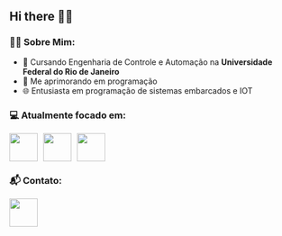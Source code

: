 ## Hi there 🙋‍♂️

<h3>👨‍💻 Sobre Mim:</h3>

- 🤖 Cursando Engenharia de Controle e Automação na **Universidade Federal do Rio de Janeiro**
- 🌱 Me aprimorando em programação
- 🌐 Entusiasta em programação de sistemas embarcados e IOT

<h3>💻 Atualmente focado em:</h3>
<div style="display: flex; gap: 10px;">
  <img src="https://cdn.jsdelivr.net/gh/devicons/devicon@latest/icons/python/python-original.svg" width="50" height="50" />
  <img src="https://cdn.jsdelivr.net/gh/devicons/devicon@latest/icons/c/c-original.svg" width="50" height="50" />
  <img src="https://cdn.jsdelivr.net/gh/devicons/devicon@latest/icons/cplusplus/cplusplus-original.svg" width="50" height="50" />
</div>

<h3>📬 Contato:</h3>
<a href="https://www.linkedin.com/in/matheusxaviermartins/">
  <img src="https://cdn.jsdelivr.net/gh/devicons/devicon@latest/icons/linkedin/linkedin-original.svg" width="50" height="50" />
</a>
